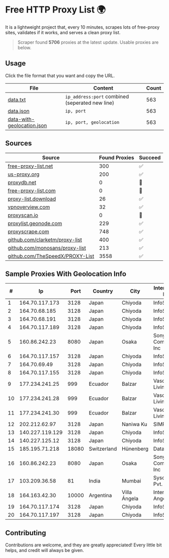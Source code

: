 
# Free HTTP Proxy List 🌍

It is a lightweight project that, every 10 minutes, scrapes lots of free-proxy sites, validates if it works, and serves a clean proxy list.


> Scraper found **5706** proxies at the latest update. Usable proxies are below.

## Usage

Click the file format that you want and copy the URL.


|File|Content|Count|
|----|-------|-----|
|[data.txt](https://raw.githubusercontent.com/themiralay/Proxy-List-World/master/data.txt)|`ip_address:port` combined (seperated new line)|563|
|[data.json](https://raw.githubusercontent.com/themiralay/Proxy-List-World/master/data.json)|`ip, port`|563|
|[data-with-geolocation.json](https://raw.githubusercontent.com/themiralay/Proxy-List-World/master/data-with-geolocation.json)|`ip, port, geolocation`|563|

## Sources

|Source|Found Proxies|Succeed|
|------|-------------|-------|
|[free-proxy-list.net](https://free-proxy-list.net)|300|✅|
|[us-proxy.org](https://www.us-proxy.org)|200|✅|
|[proxydb.net](http://proxydb.net)|0|🚫|
|[free-proxy-list.com](https://free-proxy-list.com/?page=&port=&type%5B%5D=http&type%5B%5D=https&up_time=0&search=Search)|0|🚫|
|[proxy-list.download](https://www.proxy-list.download/HTTP)|26|✅|
|[vpnoverview.com](https://vpnoverview.com/privacy/anonymous-browsing/free-proxy-servers)|32|✅|
|[proxyscan.io](https://www.proxyscan.io)|0|🚫|
|[proxylist.geonode.com](https://proxylist.geonode.com/api/proxy-list?limit=300&page=1&sort_by=lastChecked&sort_type=desc&protocols=http,https)|229|✅|
|[proxyscrape.com](https://api.proxyscrape.com/v2/?request=displayproxies&protocol=http&timeout=10000&country=all&ssl=all&anonymity=all)|748|✅|
|[github.com/clarketm/proxy-list](https://raw.githubusercontent.com/clarketm/proxy-list/master/proxy-list-raw.txt)|400|✅|
|[github.com/monosans/proxy-list](https://raw.githubusercontent.com/monosans/proxy-list/main/proxies/http.txt)|213|✅|
|[github.com/TheSpeedX/PROXY-List](https://raw.githubusercontent.com/TheSpeedX/PROXY-List/master/http.txt)|3558|✅|


## Sample Proxies With Geolocation Info

|#|Ip|Port|Country|City|Internet Service Provider|
|-|--|----|-------|----|-------------------------|
|1|164.70.117.173|3128|Japan|Chiyoda|InfoSphere|
|2|164.70.68.185|3128|Japan|Chiyoda|InfoSphere|
|3|164.70.68.191|3128|Japan|Chiyoda|InfoSphere|
|4|164.70.117.189|3128|Japan|Chiyoda|InfoSphere|
|5|160.86.242.23|8080|Japan|Osaka|Sony Network Communications Inc|
|6|164.70.117.157|3128|Japan|Chiyoda|InfoSphere|
|7|164.70.69.49|3128|Japan|Chiyoda|InfoSphere|
|8|164.70.117.155|3128|Japan|Chiyoda|InfoSphere|
|9|177.234.241.25|999|Ecuador|Balzar|Vasquez Burgos Livington|
|10|177.234.241.28|999|Ecuador|Balzar|Vasquez Burgos Livington|
|11|177.234.241.30|999|Ecuador|Balzar|Vasquez Burgos Livington|
|12|202.212.62.97|3128|Japan|Naniwa Ku|SIMPLEIA|
|13|140.227.119.129|3128|Japan|Chiyoda|InfoSphere|
|14|140.227.125.12|3128|Japan|Chiyoda|InfoSphere|
|15|185.195.71.218|18080|Switzerland|Hünenberg|Datasource AG|
|16|160.86.242.23|8080|Japan|Osaka|Sony Network Communications Inc|
|17|103.209.36.58|81|India|Mumbai|Syscon Infoway Pvt. Ltd.|
|18|164.163.42.30|10000|Argentina|Villa Ángela|Interret Villa Angela SRL|
|19|164.70.117.174|3128|Japan|Chiyoda|InfoSphere|
|20|164.70.117.197|3128|Japan|Chiyoda|InfoSphere|



## Contributing

Contributions are welcome, and they are greatly appreciated! Every
little bit helps, and credit will always be given.

